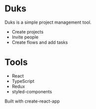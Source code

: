 # Duks

Duks is a simple project management tool.

- Create projects
- Invite people
- Create flows and add tasks

# Tools

- React
- TypeScript
- Redux
- styled-components

Built with create-react-app
